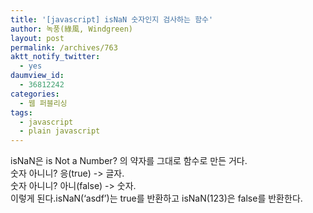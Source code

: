 ```yaml
---
title: '[javascript] isNaN 숫자인지 검사하는 함수'
author: 녹풍(綠風, Windgreen)
layout: post
permalink: /archives/763
aktt_notify_twitter:
  - yes
daumview_id:
  - 36812242
categories:
  - 웹 퍼블리싱
tags:
  - javascript
  - plain javascript
---
```

<div>
  isNaN은 is Not a Number? 의 약자를 그대로 함수로 만든 거다.
</div>

<div>
  숫자 아니니? 응(true) -> 글자.
</div>

<div>
  숫자 아니니? 아니(false) -> 숫자.
</div>

<div>
  이렇게 된다.isNaN(&#8216;asdf&#8217;)는 true를 반환하고 isNaN(123)은 false를 반환한다.
</div>